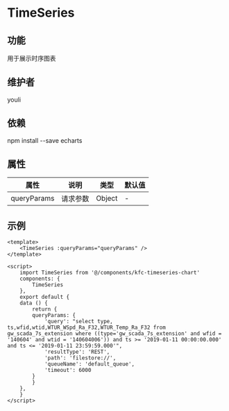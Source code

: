 # TimeSeries

## 功能
用于展示时序图表

## 维护者
youli

## 依赖
npm install --save echarts

## 属性

| 属性        | 说明     | 类型   | 默认值 |
| ----------- | -------- | ------ | ------ |
| queryParams | 请求参数 | Object | -      |

## 示例
```
<template>
    <TimeSeries :queryParams="queryParams" />
</template>

<script>
    import TimeSeries from '@/components/kfc-timeseries-chart'
    components: {
        TimeSeries
    },
    export default {
    data () {
        return {
        queryParams: {
            'query': "select type, ts,wfid,wtid,WTUR_WSpd_Ra_F32,WTUR_Temp_Ra_F32 from gw_scada_7s_extension where ((type='gw_scada_7s_extension' and wfid = '140604' and wtid = '140604006')) and ts >= '2019-01-11 00:00:00.000' and ts <= '2019-01-11 23:59:59.000'",
            'resultType': 'REST',
            'path': 'filestore://',
            'queueName': 'default_queue',
            'timeout': 6000
        }
        }
    },
    }
</script>
```
